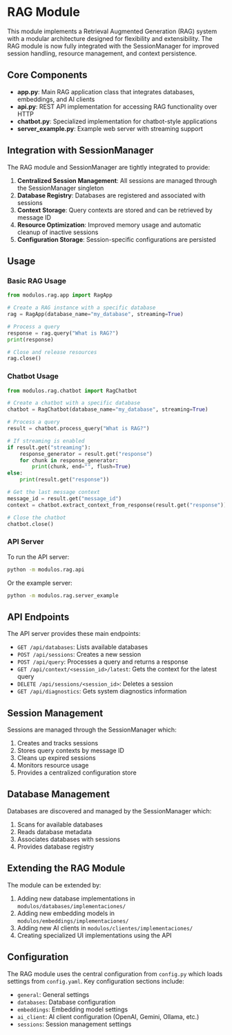 # RAG Module

This module implements a Retrieval Augmented Generation (RAG) system with a modular architecture designed for flexibility and extensibility. The RAG module is now fully integrated with the SessionManager for improved session handling, resource management, and context persistence.

## Core Components

- **app.py**: Main RAG application class that integrates databases, embeddings, and AI clients
- **api.py**: REST API implementation for accessing RAG functionality over HTTP
- **chatbot.py**: Specialized implementation for chatbot-style applications
- **server_example.py**: Example web server with streaming support

## Integration with SessionManager

The RAG module and SessionManager are tightly integrated to provide:

1. **Centralized Session Management**: All sessions are managed through the SessionManager singleton
2. **Database Registry**: Databases are registered and associated with sessions
3. **Context Storage**: Query contexts are stored and can be retrieved by message ID
4. **Resource Optimization**: Improved memory usage and automatic cleanup of inactive sessions
5. **Configuration Storage**: Session-specific configurations are persisted

## Usage

### Basic RAG Usage

```python
from modulos.rag.app import RagApp

# Create a RAG instance with a specific database
rag = RagApp(database_name="my_database", streaming=True)

# Process a query
response = rag.query("What is RAG?")
print(response)

# Close and release resources
rag.close()
```

### Chatbot Usage

```python
from modulos.rag.chatbot import RagChatbot

# Create a chatbot with a specific database
chatbot = RagChatbot(database_name="my_database", streaming=True)

# Process a query
result = chatbot.process_query("What is RAG?")

# If streaming is enabled
if result.get("streaming"):
    response_generator = result.get("response")
    for chunk in response_generator:
        print(chunk, end="", flush=True)
else:
    print(result.get("response"))

# Get the last message context
message_id = result.get("message_id")
context = chatbot.extract_context_from_response(result.get("response"))

# Close the chatbot
chatbot.close()
```

### API Server

To run the API server:

```bash
python -m modulos.rag.api
```

Or the example server:

```bash
python -m modulos.rag.server_example
```

## API Endpoints

The API server provides these main endpoints:

- `GET /api/databases`: Lists available databases
- `POST /api/sessions`: Creates a new session
- `POST /api/query`: Processes a query and returns a response
- `GET /api/context/<session_id>/latest`: Gets the context for the latest query
- `DELETE /api/sessions/<session_id>`: Deletes a session
- `GET /api/diagnostics`: Gets system diagnostics information

## Session Management

Sessions are managed through the SessionManager which:

1. Creates and tracks sessions
2. Stores query contexts by message ID
3. Cleans up expired sessions
4. Monitors resource usage
5. Provides a centralized configuration store

## Database Management

Databases are discovered and managed by the SessionManager which:

1. Scans for available databases
2. Reads database metadata
3. Associates databases with sessions
4. Provides database registry

## Extending the RAG Module

The module can be extended by:

1. Adding new database implementations in `modulos/databases/implementaciones/`
2. Adding new embedding models in `modulos/embeddings/implementaciones/`
3. Adding new AI clients in `modulos/clientes/implementaciones/`
4. Creating specialized UI implementations using the API

## Configuration

The RAG module uses the central configuration from `config.py` which loads settings from `config.yaml`. Key configuration sections include:

- `general`: General settings
- `databases`: Database configuration
- `embeddings`: Embedding model settings
- `ai_client`: AI client configuration (OpenAI, Gemini, Ollama, etc.)
- `sessions`: Session management settings 